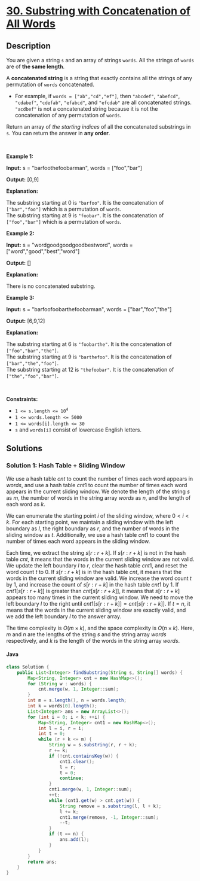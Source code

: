 # [30. Substring with Concatenation of All Words](https://leetcode.com/problems/substring-with-concatenation-of-all-words)


## Description
<!-- description:start -->

<p>You are given a string <code>s</code> and an array of strings <code>words</code>. All the strings of <code>words</code> are of <strong>the same length</strong>.</p>

<p>A <strong>concatenated string</strong> is a string that exactly contains all the strings of any permutation of <code>words</code> concatenated.</p>

<ul>
	<li>For example, if <code>words = [&quot;ab&quot;,&quot;cd&quot;,&quot;ef&quot;]</code>, then <code>&quot;abcdef&quot;</code>, <code>&quot;abefcd&quot;</code>, <code>&quot;cdabef&quot;</code>, <code>&quot;cdefab&quot;</code>, <code>&quot;efabcd&quot;</code>, and <code>&quot;efcdab&quot;</code> are all concatenated strings. <code>&quot;acdbef&quot;</code> is not a concatenated string because it is not the concatenation of any permutation of <code>words</code>.</li>
</ul>

<p>Return an array of <em>the starting indices</em> of all the concatenated substrings in <code>s</code>. You can return the answer in <strong>any order</strong>.</p>

<p>&nbsp;</p>
<p><strong class="example">Example 1:</strong></p>

<div class="example-block">
<p><strong>Input:</strong> <span class="example-io">s = &quot;barfoothefoobarman&quot;, words = [&quot;foo&quot;,&quot;bar&quot;]</span></p>

<p><strong>Output:</strong> <span class="example-io">[0,9]</span></p>

<p><strong>Explanation:</strong></p>

<p>The substring starting at 0 is <code>&quot;barfoo&quot;</code>. It is the concatenation of <code>[&quot;bar&quot;,&quot;foo&quot;]</code> which is a permutation of <code>words</code>.<br />
The substring starting at 9 is <code>&quot;foobar&quot;</code>. It is the concatenation of <code>[&quot;foo&quot;,&quot;bar&quot;]</code> which is a permutation of <code>words</code>.</p>
</div>

<p><strong class="example">Example 2:</strong></p>

<div class="example-block">
<p><strong>Input:</strong> <span class="example-io">s = &quot;wordgoodgoodgoodbestword&quot;, words = [&quot;word&quot;,&quot;good&quot;,&quot;best&quot;,&quot;word&quot;]</span></p>

<p><strong>Output:</strong> <span class="example-io">[]</span></p>

<p><strong>Explanation:</strong></p>

<p>There is no concatenated substring.</p>
</div>

<p><strong class="example">Example 3:</strong></p>

<div class="example-block">
<p><strong>Input:</strong> <span class="example-io">s = &quot;barfoofoobarthefoobarman&quot;, words = [&quot;bar&quot;,&quot;foo&quot;,&quot;the&quot;]</span></p>

<p><strong>Output:</strong> <span class="example-io">[6,9,12]</span></p>

<p><strong>Explanation:</strong></p>

<p>The substring starting at 6 is <code>&quot;foobarthe&quot;</code>. It is the concatenation of <code>[&quot;foo&quot;,&quot;bar&quot;,&quot;the&quot;]</code>.<br />
The substring starting at 9 is <code>&quot;barthefoo&quot;</code>. It is the concatenation of <code>[&quot;bar&quot;,&quot;the&quot;,&quot;foo&quot;]</code>.<br />
The substring starting at 12 is <code>&quot;thefoobar&quot;</code>. It is the concatenation of <code>[&quot;the&quot;,&quot;foo&quot;,&quot;bar&quot;]</code>.</p>
</div>

<p>&nbsp;</p>
<p><strong>Constraints:</strong></p>

<ul>
	<li><code>1 &lt;= s.length &lt;= 10<sup>4</sup></code></li>
	<li><code>1 &lt;= words.length &lt;= 5000</code></li>
	<li><code>1 &lt;= words[i].length &lt;= 30</code></li>
	<li><code>s</code> and <code>words[i]</code> consist of lowercase English letters.</li>
</ul>

<!-- description:end -->

## Solutions

<!-- solution:start -->

### Solution 1: Hash Table + Sliding Window

We use a hash table $cnt$ to count the number of times each word appears in $words$, and use a hash table $cnt1$ to count the number of times each word appears in the current sliding window. We denote the length of the string $s$ as $m$, the number of words in the string array $words$ as $n$, and the length of each word as $k$.

We can enumerate the starting point $i$ of the sliding window, where $0 \lt i < k$. For each starting point, we maintain a sliding window with the left boundary as $l$, the right boundary as $r$, and the number of words in the sliding window as $t$. Additionally, we use a hash table $cnt1$ to count the number of times each word appears in the sliding window.

Each time, we extract the string $s[r:r+k]$. If $s[r:r+k]$ is not in the hash table $cnt$, it means that the words in the current sliding window are not valid. We update the left boundary $l$ to $r$, clear the hash table $cnt1$, and reset the word count $t$ to 0. If $s[r:r+k]$ is in the hash table $cnt$, it means that the words in the current sliding window are valid. We increase the word count $t$ by 1, and increase the count of $s[r:r+k]$ in the hash table $cnt1$ by 1. If $cnt1[s[r:r+k]]$ is greater than $cnt[s[r:r+k]]$, it means that $s[r:r+k]$ appears too many times in the current sliding window. We need to move the left boundary $l$ to the right until $cnt1[s[r:r+k]] = cnt[s[r:r+k]]$. If $t = n$, it means that the words in the current sliding window are exactly valid, and we add the left boundary $l$ to the answer array.

The time complexity is $O(m \times k)$, and the space complexity is $O(n \times k)$. Here, $m$ and $n$ are the lengths of the string $s$ and the string array $words$ respectively, and $k$ is the length of the words in the string array $words$.


#### Java

```java
class Solution {
    public List<Integer> findSubstring(String s, String[] words) {
        Map<String, Integer> cnt = new HashMap<>();
        for (String w : words) {
            cnt.merge(w, 1, Integer::sum);
        }
        int m = s.length(), n = words.length;
        int k = words[0].length();
        List<Integer> ans = new ArrayList<>();
        for (int i = 0; i < k; ++i) {
            Map<String, Integer> cnt1 = new HashMap<>();
            int l = i, r = i;
            int t = 0;
            while (r + k <= m) {
                String w = s.substring(r, r + k);
                r += k;
                if (!cnt.containsKey(w)) {
                    cnt1.clear();
                    l = r;
                    t = 0;
                    continue;
                }
                cnt1.merge(w, 1, Integer::sum);
                ++t;
                while (cnt1.get(w) > cnt.get(w)) {
                    String remove = s.substring(l, l + k);
                    l += k;
                    cnt1.merge(remove, -1, Integer::sum);
                    --t;
                }
                if (t == n) {
                    ans.add(l);
                }
            }
        }
        return ans;
    }
}
```